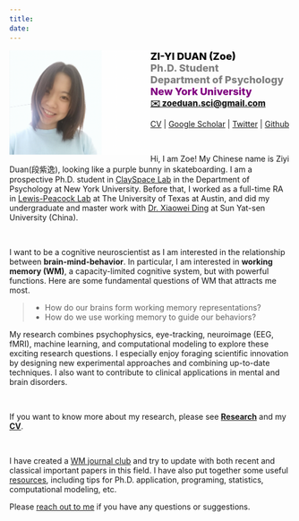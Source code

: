 ```yaml
---
title: 
date: 
---
```


<div style="width:600px; font-size:15px; font-weight: 800; text-align: left">
	<img src="image/me.png" align="left" width="42%" />
	<font size="4" color="black">ZI-YI DUAN (Zoe)</font>
	<br><font size="4" color="grey">Ph.D. Student
		<br>Department of Psychology</font>
	<br><font size="4" color="purple">New York University</font>
	<br><a href = "mailto:zoeduan.sci@gmail.com">✉️ zoeduan.sci@gmail.com</a> 
</div>


[CV](https://docs.google.com/document/d/1k58mSf4gRsOJBmFiCuKN0xaoHC--m2jIXktMbmoVUY0/edit?usp=sharing) | [Google Scholar](https://scholar.google.com/citations?user=2H9meH0AAAAJ&hl=zh-CN) | [Twitter](https://twitter.com/ZoeDuan2) | [Github](https://github.com/ZiyiDuan)


&nbsp;

Hi, I am Zoe! My Chinese name is Ziyi Duan(段紫逸), looking like a purple bunny in skateboarding. I am a prospective Ph.D. student in [ClaySpace Lab](https://www.clayspacelab.com/) in the Department of Psychology at New York University. Before that, I worked as a full-time RA in [Lewis-Peacock Lab](https://www.lewpealab.org/home) at The University of Texas at Austin, and did my undergraduate and master work with [Dr. Xiaowei Ding](https://psy.sysu.edu.cn/teacher/719) at Sun Yat-sen University (China).

&nbsp;

I want to be a cognitive neuroscientist as I am interested in the relationship between **brain-mind-behavior**. In particular, I am interested in **working memory (WM)**, a capacity-limited cognitive system, but with powerful functions. Here are some fundamental questions of WM that attracts me most.


>* How do our brains form working memory representations?
>* How do we use working memory to guide our behaviors?


My research combines psychophysics, eye-tracking, neuroimage (EEG, fMRI), machine learning, and computational modeling to explore these exciting research questions. I especially enjoy foraging scientific innovation by designing new experimental approaches and combining up-to-date techniques. I also want to contribute to clinical applications in mental and brain disorders. 

&nbsp;

If you want to know more about my research, please see **[Research](/research)** and my **[CV](https://docs.google.com/document/d/1TJdox0sSVh5sWYU8Gy4Vu34LtOKBbrN0pcIrhLedxMU/edit?usp=sharing)**. 

&nbsp;

I have created a [WM journal club](/journalClub) and try to update with both recent and classical important papers in this field. I have also put together some useful [resources](/archives), including tips for Ph.D. application, programing, statistics, computational modeling, etc.

Please <a href = "mailto: zoeduan.sci@gmail.com">reach out to me</a> if you have any questions or suggestions.





